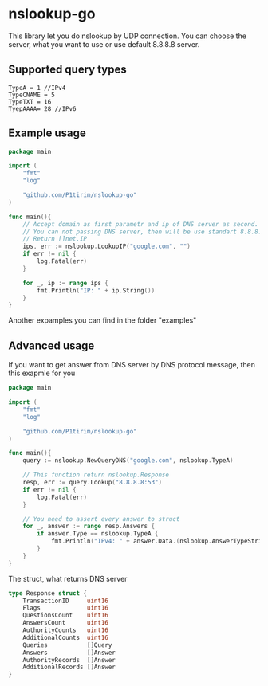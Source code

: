 # nslookup-go

This library let you do nslookup by UDP connection. You can choose the server, what you want to use or use default 8.8.8.8 server.

## Supported query types

```
TypeA = 1 //IPv4
TypeCNAME = 5
TypeTXT = 16
TyepAAAA= 28 //IPv6
```

## Example usage

``` go 
package main

import (
	"fmt"
	"log"

	"github.com/P1tirim/nslookup-go"
)

func main(){
    // Accept domain as first parametr and ip of DNS server as second.
    // You can not passing DNS server, then will be use standart 8.8.8.8 server
    // Return []net.IP
    ips, err := nslookup.LookupIP("google.com", "")
	if err != nil {
		log.Fatal(err)
	}

	for _, ip := range ips {
		fmt.Println("IP: " + ip.String())
	}
}
```

Another expamples you can find in the folder "examples"

## Advanced usage

If you want to get answer from DNS server by DNS protocol message, then this exapmle for you

``` go
package main

import (
	"fmt"
	"log"

	"github.com/P1tirim/nslookup-go"
)

func main(){
    query := nslookup.NewQueryDNS("google.com", nslookup.TypeA)

    // This function return nslookup.Response
	resp, err := query.Lookup("8.8.8.8:53")
	if err != nil {
		log.Fatal(err)
	}

    // You need to assert every answer to struct
	for _, answer := range resp.Answers {
		if answer.Type == nslookup.TypeA {
			fmt.Println("IPv4: " + answer.Data.(nslookup.AnswerTypeString).Data)
		}
	}
}
```

The struct, what returns DNS server
``` go
type Response struct {
	TransactionID     uint16
	Flags             uint16
	QuestionsCount    uint16
	AnswersCount      uint16
	AuthorityCounts   uint16
	AdditionalCounts  uint16
	Queries           []Query
	Answers           []Answer
	AuthorityRecords  []Answer
	AdditionalRecords []Answer
}
```